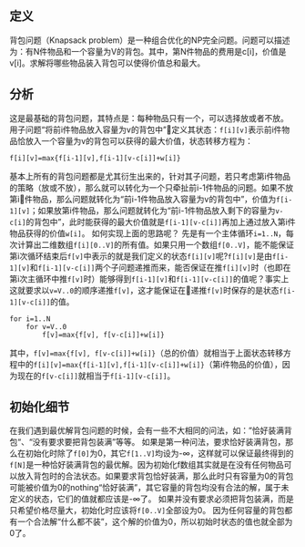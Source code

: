 ## 定义
背包问题（Knapsack problem）是一种组合优化的NP完全问题。问题可以描述为：有N件物品和一个容量为V的背包。其中，第N件物品的费用是c[i]，价值是v[i]。求解将哪些物品装入背包可以使得价值总和最大。
## 分析
这是最基础的背包问题，其特点是：每种物品只有一个，可以选择放或者不放。
用子问题“将前i件物品放入容量为v的背包中”定义其状态：`f[i][v]`表示前i件物品恰放入一个容量为v的背包可以获得的最大价值，状态转移方程为：
```
f[i][v]=max{f[i-1][v],f[i-1][v-c[i]]+w[i]}
```
基本上所有的背包问题都是尤其衍生出来的，针对其子问题，若只考虑第i件物品的策略（放或不放），那么就可以转化为一个只牵扯前i-1件物品的问题。如果不放第i件物品，那么问题就转化为“前i-1件物品放入容量为v的背包中”，价值为`f[i-1][v]`；如果放第i件物品，那么问题就转化为“前i-1件物品放入剩下的容量为`v-c[i]`的背包中”，此时能获得的最大价值就是`f[i-1][v-c[i]]`再加上通过放入第i件物品获得的价值`w[i]`。
如何实现上面的思路呢？
先是有一个主体循环`i=1..N`，每次计算出二维数组`f[i][0..V]`的所有值。如果只用一个数组`f[0..V]`，能不能保证第i次循环结束后`f[v]`中表示的就是我们定义的状态`f[i][v]`呢?`f[i][v]`是由`f[i-1][v]`和`f[i-1][v-c[i]]`两个子问题递推而来，能否保证在推`f[i][v]`时（也即在第i次主循环中推`f[v]`时）能够得到`f[i-1][v]`和`f[i-1][v-c[i]]`的值呢？事实上这就要求以`v=V..0`的顺序递推`f[v]`，这才能保证在递推`f[v]`时保存的是状态`f[i-1][v-c[i]]`的值。
```
for i=1..N
    for v=V..0
        f[v]=max{f[v], f[v-c[i]]+w[i]}
```
其中，`f[v]=max{f[v], f[v-c[i]]+w[i]}`（总的价值）就相当于上面状态转移方程中的`f[i][v]=max{f[i-1][v],f[i-1][v-c[i]]+w[i]}`（第i件物品的价值），因为现在的`f[v-c[i]]`就相当于`f[i-1][v-c[i]]`。
## 初始化细节
在我们遇到最优解背包问题的时候，会有一些不大相同的问法，如：”恰好装满背包“、“没有要求要把背包装满”等等。
如果是第一种问法，要求恰好装满背包，那么在初始化时除了`f[0]`为0，其它`f[1..V]`均设为-∞，这样就可以保证最终得到的`f[N]`是一种恰好装满背包的最优解。因为初始化f数组其实就是在没有任何物品可以放入背包时的合法状态。如果要求背包恰好装满，那么此时只有容量为0的背包可能被价值为0的nothing“恰好装满”，其它容量的背包均没有合法的解，属于未定义的状态，它们的值就都应该是-∞了。
如果并没有要求必须把背包装满，而是只希望价格尽量大，初始化时应该将`f[0..V]`全部设为0。
因为任何容量的背包都有一个合法解“什么都不装”，这个解的价值为0，所以初始时状态的值也就全部为0了。


